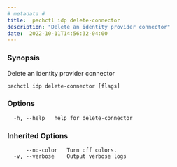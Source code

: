 ```yaml
---
# metadata # 
title:  pachctl idp delete-connector
description: "Delete an identity provider connector"
date:  2022-10-11T14:56:32-04:00
---
```


### Synopsis

Delete an identity provider connector

```
pachctl idp delete-connector [flags]
```

### Options

```
  -h, --help   help for delete-connector
```

### Inherited Options

```
      --no-color   Turn off colors.
  -v, --verbose    Output verbose logs
```

